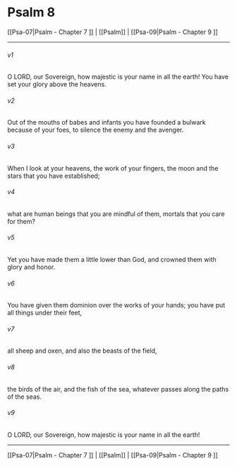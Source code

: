 # Psalm 8

[[Psa-07|Psalm - Chapter 7 ]] | [[Psalm]] | [[Psa-09|Psalm - Chapter 9 ]]
***

###### v1
O LORD, our Sovereign, how majestic is your name in all the earth! You have set your glory above the heavens.
###### v2
Out of the mouths of babes and infants you have founded a bulwark because of your foes, to silence the enemy and the avenger.
###### v3
When I look at your heavens, the work of your fingers, the moon and the stars that you have established;
###### v4
what are human beings that you are mindful of them, mortals that you care for them?
###### v5
Yet you have made them a little lower than God, and crowned them with glory and honor.
###### v6
You have given them dominion over the works of your hands; you have put all things under their feet,
###### v7
all sheep and oxen, and also the beasts of the field,
###### v8
the birds of the air, and the fish of the sea, whatever passes along the paths of the seas.
###### v9
O LORD, our Sovereign, how majestic is your name in all the earth!

***

[[Psa-07|Psalm - Chapter 7 ]] | [[Psalm]] | [[Psa-09|Psalm - Chapter 9 ]]
